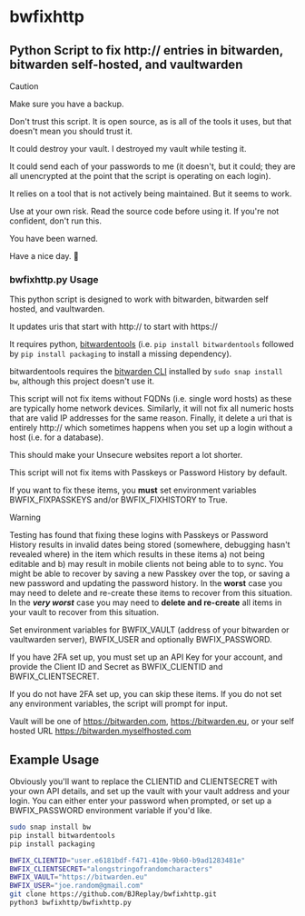 # bwfixhttp
## Python Script to fix http:// entries in bitwarden, bitwarden self-hosted, and vaultwarden

> [!CAUTION]
> Make sure you have a backup.
> 
> Don't trust this script. It is open source, as is all of the tools it uses, but that doesn't mean you should trust it.
>
> It could destroy your vault. I destroyed my vault while testing it.
>
> It could send each of your passwords to me (it doesn't, but it could; they are all unencrypted at the point that the script is operating on each login).
>
> It relies on a tool that is not actively being maintained.  But it seems to work.
>
> Use  at your own risk. Read the source code before using it.  If you're not confident, don't run this.
>
> You have been warned.
>
> Have a nice day. 🤣

### bwfixhttp.py Usage

This python script is designed to work with bitwarden, bitwarden self hosted, and vaultwarden.

It updates uris that start with http:// to start with https://

It requires python, [bitwardentools](https://github.com/corpusops/bitwardentools) (i.e. `pip install bitwardentools` followed by `pip install packaging` to install a missing dependency).

bitwardentools requires the [bitwarden CLI](https://github.com/bitwarden/cli) installed by `sudo snap install bw`, although this project doesn't use it.

This script will not fix items without FQDNs (i.e. single word hosts) as these are typically home network devices.
Similarly, it will not fix all numeric hosts that are valid IP addresses for the same reason.
Finally, it delete a uri that is entirely http:// which sometimes happens when you set up a login without a host (i.e. for a database).

This should make your Unsecure websites report a lot shorter.

This script will not fix items with Passkeys or Password History by default.

If you want to fix these items, you **must** set environment variables BWFIX_FIXPASSKEYS and/or BWFIX_FIXHISTORY to True.

> [!WARNING]
> Testing has found that fixing these logins with Passkeys or Password History results in invalid dates being stored (somewhere, debugging hasn't revealed where) in the item which results in these items
> a) not being editable and
> b) may result in mobile clients not being able to to sync.
> You might be able to recover by saving a new Passkey over the top, or saving a new password and updating the password history.
> In the **worst** case you may need to delete and re-create these items to recover from this situation.
> In the **_very worst_** case you may need to **delete and re-create** all items in your vault to recover from this situation.

Set environment variables for BWFIX_VAULT (address of your bitwarden or vaultwarden server), BWFIX_USER and optionally BWFIX_PASSWORD.

If you have 2FA set up, you must set up an API Key for your account, and provide the Client ID and Secret as BWFIX_CLIENTID and BWFIX_CLIENTSECRET.

If you do not have 2FA set up, you can skip these items.
If you do not set any environment variables, the script will prompt for input.

Vault will be one of
https://bitwarden.com, 
https://bitwarden.eu, 
or your self hosted URL
https://bitwarden.myselfhosted.com

## Example Usage

Obviously you'll want to replace the CLIENTID and CLIENTSECRET with your own API details, and set up the vault with your vault address and your login.  You can either enter your password when prompted, or set up a BWFIX_PASSWORD environment variable if you'd like.

```bash
sudo snap install bw
pip install bitwardentools
pip install packaging

BWFIX_CLIENTID="user.e6181bdf-f471-410e-9b60-b9ad1283481e"
BWFIX_CLIENTSECRET="alongstringofrandomcharacters"
BWFIX_VAULT="https://bitwarden.eu"
BWFIX_USER="joe.random@gmail.com"
git clone https://github.com/BJReplay/bwfixhttp.git
python3 bwfixhttp/bwfixhttp.py
```
